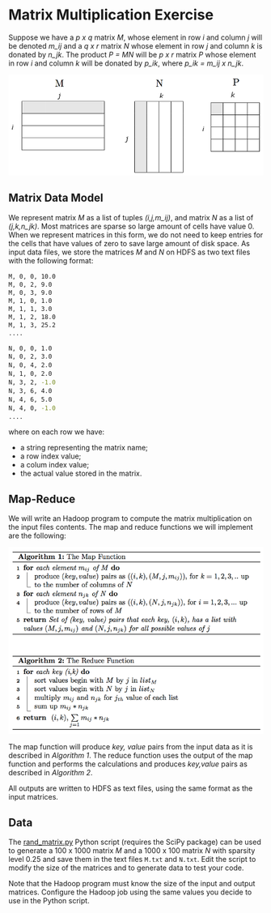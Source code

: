 # Matrix Multiplication Exercise

Suppose we have a *p x q* matrix *M*, whose element in row *i* and column *j* will be denoted *m_ij* and a *q x r* matrix *N* whose element in row *j* and column *k* is donated by *n_jk*.
The product *P = MN* will be *p x r* matrix *P* whose element in row *i* and column *k* will be donated by *p_ik*, where *p_ik = m_ij x n_jk*.

![Matrix Multiplication Example](img/matrices.png)

## Matrix Data Model

We represent matrix *M* as a list of tuples *(i,j,m_ij)*, and matrix *N* as a list of *(j,k,n_jk)*. 
Most matrices are sparse so large amount of cells have value 0. 
When we represent matrices in this form, we do not need to keep entries for the cells that have values of zero to save 
large amount of disk space. As input data files, we store the matrices *M* and *N* on HDFS as two text files with the following format:

```
M, 0, 0, 10.0
M, 0, 2, 9.0
M, 0, 3, 9.0
M, 1, 0, 1.0
M, 1, 1, 3.0
M, 1, 2, 18.0
M, 1, 3, 25.2
....
```
```bash
N, 0, 0, 1.0
N, 0, 2, 3.0
N, 0, 4, 2.0
N, 1, 0, 2.0
N, 3, 2, -1.0
N, 3, 6, 4.0
N, 4, 6, 5.0
N, 4, 0, -1.0
....
```

where on each row we have:
* a string representing the matrix name;
* a row index value;
* a colum index value;
* the actual value stored in the matrix.

## Map-Reduce

We will write an Hadoop program to compute the matrix multiplication on the input files contents. The map and reduce functions we will implement are the following: 

![Matrix Multiplication Algorithm](img/algorithm.png)

The map function will produce *key, value* pairs from the input data as it is described in *Algorithm 1*. 
The reduce function uses the output of the map function and performs the calculations and produces *key,value* pairs as described in *Algorithm 2*. 

All outputs are written to HDFS as text files, using the same format as the input matrices.

## Data

The [rand_matrix.py](./rand_matrix.py) Python script (requires the SciPy package) can be used to generate a 100 x 1000 matrix *M* and a 1000 x 100 matrix *N* with sparsity level 0.25 and save them in the text files `M.txt` and `N.txt`.
Edit the script to modify the size of the matrices and to generate data to test your code.

Note that the Hadoop program must know the size of the input and output matrices. Configure the Hadoop job using the same values you decide to use in the Python script.
